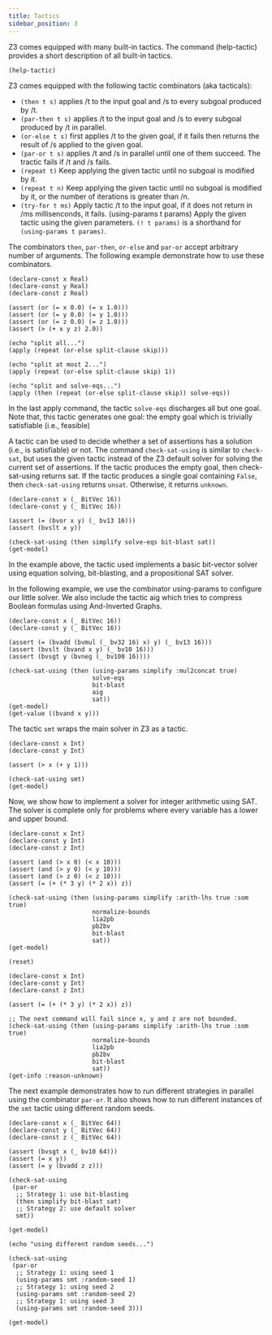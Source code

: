 ```yaml
---
title: Tactics
sidebar_position: 3
---
```


Z3 comes equipped with many built-in tactics. The command (help-tactic) provides a short description of all built-in tactics.

```z3
(help-tactic)
```

Z3 comes equipped with the following tactic combinators (aka tacticals):

- `(then t s)` applies /t to the input goal and /s to every subgoal produced by /t.
- `(par-then t s)` applies /t to the input goal and /s to every subgoal produced by /t in parallel.
- `(or-else t s)` first applies /t to the given goal, if it fails then returns the result of /s applied to the given goal.
- `(par-or t s)` applies /t and /s in parallel until one of them succeed. The tractic fails if /t and /s fails.
- `(repeat t)` Keep applying the given tactic until no subgoal is modified by it.
- `(repeat t n)` Keep applying the given tactic until no subgoal is modified by it, or the number of iterations is greater than /n.
- `(try-for t ms)` Apply tactic /t to the input goal, if it does not return in /ms millisenconds, it fails.
(using-params t params) Apply the given tactic using the given parameters. `(! t params)` is a shorthand for `(using-params t params)`.

The combinators `then`, `par-then`, `or-else` and `par-or` accept arbitrary number of arguments. The following example demonstrate how to use these combinators.

```z3 
(declare-const x Real)
(declare-const y Real)
(declare-const z Real)

(assert (or (= x 0.0) (= x 1.0)))
(assert (or (= y 0.0) (= y 1.0)))
(assert (or (= z 0.0) (= z 1.0)))
(assert (> (+ x y z) 2.0))

(echo "split all...")
(apply (repeat (or-else split-clause skip)))

(echo "split at most 2...")
(apply (repeat (or-else split-clause skip) 1))

(echo "split and solve-eqs...")
(apply (then (repeat (or-else split-clause skip)) solve-eqs))
```

In the last apply command, the tactic `solve-eqs` discharges all but one goal. Note that, this tactic generates one goal: the empty goal which is trivially satisfiable (i.e., feasible)

A tactic can be used to decide whether a set of assertions has a solution (i.e., is satisfiable) or not. The command `check-sat-using` is similar to `check-sat`, but uses the given tactic instead of the Z3 default solver for solving the current set of assertions. If the tactic produces the empty goal, then check-sat-using returns sat. If the tactic produces a single goal containing `False`, then `check-sat-using` returns `unsat`. Otherwise, it returns `unknown`.

```z3
(declare-const x (_ BitVec 16))
(declare-const y (_ BitVec 16))

(assert (= (bvor x y) (_ bv13 16)))
(assert (bvslt x y))

(check-sat-using (then simplify solve-eqs bit-blast sat))
(get-model)
```

In the example above, the tactic used implements a basic bit-vector solver using equation solving, bit-blasting, and a propositional SAT solver.

In the following example, we use the combinator using-params to configure our little solver. We also include the tactic aig which tries to compress Boolean formulas using And-Inverted Graphs.

```z3
(declare-const x (_ BitVec 16))
(declare-const y (_ BitVec 16))

(assert (= (bvadd (bvmul (_ bv32 16) x) y) (_ bv13 16)))
(assert (bvslt (bvand x y) (_ bv10 16)))
(assert (bvsgt y (bvneg (_ bv100 16))))

(check-sat-using (then (using-params simplify :mul2concat true)
                       solve-eqs 
                       bit-blast 
                       aig
                       sat))
(get-model)
(get-value ((bvand x y)))
```

The tactic `smt` wraps the main solver in Z3 as a tactic.

```z3
(declare-const x Int)
(declare-const y Int)

(assert (> x (+ y 1)))

(check-sat-using smt)
(get-model)
```

Now, we show how to implement a solver for integer arithmetic using SAT. The solver is complete only for problems where every variable has a lower and upper bound.

```z3
(declare-const x Int)
(declare-const y Int)
(declare-const z Int)

(assert (and (> x 0) (< x 10)))
(assert (and (> y 0) (< y 10)))
(assert (and (> z 0) (< z 10)))
(assert (= (+ (* 3 y) (* 2 x)) z))

(check-sat-using (then (using-params simplify :arith-lhs true :som true)
                       normalize-bounds
                       lia2pb
                       pb2bv
                       bit-blast
                       sat))
(get-model)

(reset)

(declare-const x Int)
(declare-const y Int)
(declare-const z Int)

(assert (= (+ (* 3 y) (* 2 x)) z))

;; The next command will fail since x, y and z are not bounded.
(check-sat-using (then (using-params simplify :arith-lhs true :som true)
                       normalize-bounds
                       lia2pb
                       pb2bv
                       bit-blast
                       sat))
(get-info :reason-unknown)
```

The next example demonstrates how to run different strategies in parallel using the combinator `par-or`. It also shows how to run different instances of the `smt` tactic using different random seeds.

```z3
(declare-const x (_ BitVec 64))
(declare-const y (_ BitVec 64))
(declare-const z (_ BitVec 64))

(assert (bvsgt x (_ bv10 64)))
(assert (= x y))
(assert (= y (bvadd z z)))

(check-sat-using 
 (par-or
  ;; Strategy 1: use bit-blasting
  (then simplify bit-blast sat)
  ;; Strategy 2: use default solver
  smt))

(get-model)

(echo "using different random seeds...")

(check-sat-using
 (par-or
  ;; Strategy 1: using seed 1
  (using-params smt :random-seed 1)
  ;; Strategy 1: using seed 2
  (using-params smt :random-seed 2)
  ;; Strategy 1: using seed 3
  (using-params smt :random-seed 3)))

(get-model)
```




